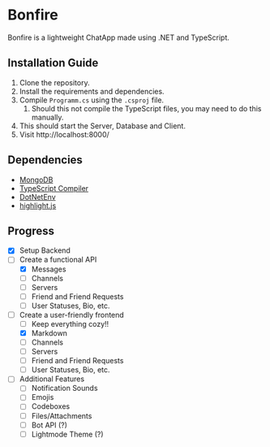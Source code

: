# Bonfire
Bonfire is a lightweight ChatApp made using .NET and TypeScript.

## Installation Guide
1. Clone the repository.
2. Install the requirements and dependencies.
3. Compile `Programm.cs` using the `.csproj` file. 
    1. Should this not compile the TypeScript files, you may need to do this manually.
4. This should start the Server, Database and Client.
5. Visit http://localhost:8000/

## Dependencies
- [MongoDB](https://www.mongodb.com/try/download/community)
- [TypeScript Compiler](https://www.typescriptlang.org/download/)
- [DotNetEnv](https://github.com/tonerdo/dotnet-env)
- [highlight.js](https://highlightjs.org/)

## Progress
- [x] Setup Backend
- [ ] Create a functional API
  - [x] Messages 
  - [ ] Channels
  - [ ] Servers
  - [ ] Friend and Friend Requests
  - [ ] User Statuses, Bio, etc.
- [ ] Create a user-friendly frontend
    - [ ] Keep everything cozy!!
    - [x] Markdown
    - [ ] Channels
    - [ ] Servers
    - [ ] Friend and Friend Requests
    - [ ] User Statuses, Bio, etc.
- [ ] Additional Features
    - [ ] Notification Sounds
    - [ ] Emojis
    - [ ] Codeboxes
    - [ ] Files/Attachments
    - [ ] Bot API (?)
    - [ ] Lightmode Theme (?)